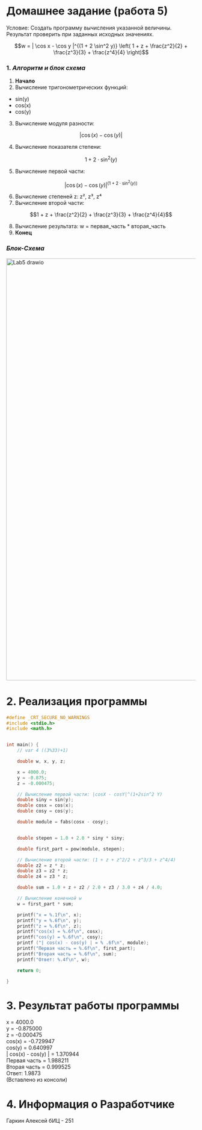 # Домашнее задание (работа 5)

Условие:
Создать программу вычисления указанной величины. Результат проверить при заданных исходных значениях.

```math
w = | \cos x - \cos y |^{(1 + 2 \sin^2 y)} \left( 1 + z + \frac{z^2}{2} + \frac{z^3}{3} + \frac{z^4}{4} \right)
```

### 1. *Алгоритм и блок схема*

1. **Начало**
2. Вычисление тригонометрических функций:
- sin(y)
- cos(x)
- cos(y)
3. Вычисление модуля разности:
```math
|\cos(x) - \cos(y)|
```
4. Вычисление показателя степени: 
```math
1 + 2 \cdot \sin^2 (y)
```
5. Вычисление первой части:
```math
|\cos(x) - \cos(y)|^{(1 + 2 \cdot \sin^2(y))}
```
6. Вычисление степеней z:  z², z³, z⁴
7. Вычисление второй части:
```math
1 + z + \frac{z^2}{2} + \frac{z^3}{3} + \frac{z^4}{4}
```
8. Вычисление результата: w = первая_часть * вторая_часть
9. **Конец**

### *Блок-Схема*

<img width="712" height="1121" alt="Lab5 drawio" src="https://github.com/user-attachments/assets/3b325b56-4aae-4961-8cd5-08a709c13878" />

# 2. Реализация программы
```c
#define _CRT_SECURE_NO_WARNINGS
#include <stdio.h>
#include <math.h>


int main() {
    // var 4 ((3%33)+1)

    double w, x, y, z;

    x = 4000.0;
    y = -0.875;
    z = -0.000475;

    // Вычисление первой части: |cosX - cosY|^(1+2sin^2 Y)
    double siny = sin(y);
    double cosx = cos(x);
    double cosy = cos(y);

    double module = fabs(cosx - cosy);


    double stepen = 1.0 + 2.0 * siny * siny;  

    double first_part = pow(module, stepen);

    // Вычисление второй части: (1 + z + z^2/2 + z^3/3 + z^4/4)
    double z2 = z * z;
    double z3 = z2 * z;
    double z4 = z3 * z;

    double sum = 1.0 + z + z2 / 2.0 + z3 / 3.0 + z4 / 4.0;

    // Вычисление конечной w
    w = first_part * sum;

    printf("x = %.1f\n", x);
    printf("y = %.6f\n", y);
    printf("z = %.6f\n", z);
    printf("cos(x) = %.6f\n", cosx);
    printf("cos(y) = %.6f\n", cosy);
    printf ("| cos(x) - cos(y) | = % .6f\n", module);
    printf("Первая часть = %.6f\n", first_part);
    printf("Вторая часть = %.6f\n", sum);
    printf("Ответ: %.4f\n", w);

    return 0;

}
```

# 3. Результат работы программы

x = 4000.0  
y = -0.875000  
z = -0.000475  
cos(x) = -0.729947  
cos(y) = 0.640997  
| cos(x) - cos(y) | =  1.370944  
Первая часть = 1.988211  
Вторая часть = 0.999525  
Ответ: 1.9873  
(Вставлено из консоли)

# 4. Информация о Разработчике
Гаркин Алексей бИЦ - 251
